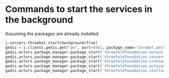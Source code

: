 # Commands to start the services in the background

Assuming the packages are already installed:

```python
j.servers.threebot.start(background=True)
gedis = j.clients.gedis.get("pm", port=8901, package_name="zerobot.packagemanager")
gedis.actors.package_manager.package_start('threefoldfoundation.unlock_service')
gedis.actors.package_manager.package_start('threefoldfoundation.conversion_service')
gedis.actors.package_manager.package_start('threefoldfoundation.transactionfunding_service')
gedis.actors.package_manager.package_start('threefoldfoundation.activation_service')
gedis.actors.package_manager.package_start('threefoldfoundation.stellar_faucet')
```
